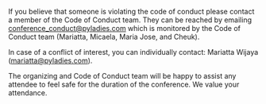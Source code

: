 If you believe that someone is violating the code of conduct please contact
a member of the Code of Conduct team. They can be reached by emailing
conference_conduct@pyladies.com which is monitored by the Code of Conduct team
(Mariatta, Micaela, Maria Jose, and Cheuk).

In case of a conflict of interest, you can individually contact: Mariatta
Wijaya (mariatta@pyladies.com).

The organizing and Code of Conduct team will be happy to assist any attendee to
feel safe for the duration of the conference. We value your attendance.
